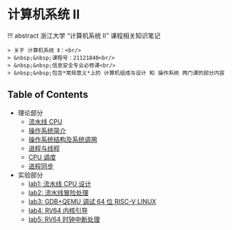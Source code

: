 # 计算机系统 Ⅱ

!!! abstract 
    浙江大学 “计算机系统 Ⅱ” 课程相关知识笔记

    > 关于 计算机系统 Ⅱ：<br/>
    > &nbsp;&nbsp;课程号：21121840<br/>
    > &nbsp;&nbsp;信息安全专业必修课<br/>
    > &nbsp;&nbsp;包含*常规意义*上的 计算机组成与设计 和 操作系统 两门课的部分内容

## Table of Contents

- 理论部分
    - [流水线 CPU](topic1)
    - [操作系统简介](topic2)
    - [操作系统结构及系统调用](topic3)
    - [进程与线程](topic4)
    - [CPU 调度](topic5)
    - [进程同步](topic6)
- 实验部分
    - [lab1: 流水线 CPU 设计](lab1)
    - [lab2: 流水线冒险处理](lab2)
    - [lab3: GDB+QEMU 调试 64 位 RISC-V LINUX](lab3)
    - [lab4: RV64 内核引导](lab4)
    - [lab5: RV64 时钟中断处理](lab5)